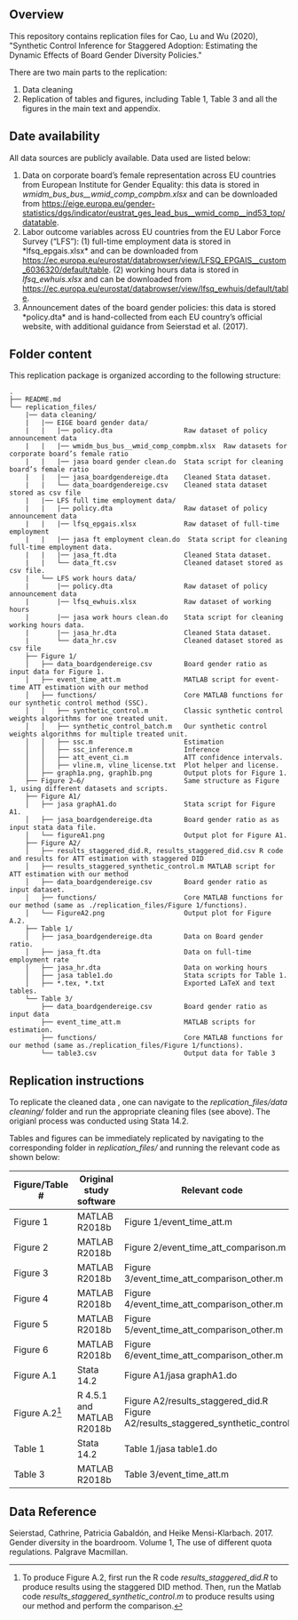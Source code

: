 ## Overview

This repository contains replication files for Cao, Lu and Wu (2020), "Synthetic Control Inference for Staggered Adoption: Estimating the Dynamic Effects of Board Gender Diversity Policies."

There are two main parts to the replication:

1.  Data cleaning
2.  Replication of tables and figures, including Table 1, Table 3 and all the figures in the main text and appendix.

## Date availability

All data sources are publicly available. Data used are listed below:

1.  Data on corporate board’s female representation across EU countries from European Institute for Gender Equality: this data is stored in *wmidm_bus_bus\_\_wmid_comp_compbm.xlsx* and can be downloaded from <https://eige.europa.eu/gender-statistics/dgs/indicator/eustrat_ges_lead_bus__wmid_comp__ind53_top/datatable>.
2.  Labor outcome variables across EU countries from the EU Labor Force Survey (“LFS”):  (1) full-time employment data is stored in \*lfsq_epgais.xlsx\* and can be downloaded from <https://ec.europa.eu/eurostat/databrowser/view/LFSQ_EPGAIS__custom_6036320/default/table>. (2) working hours data is stored in *lfsq_ewhuis.xlsx* and can be downloaded from <https://ec.europa.eu/eurostat/databrowser/view/lfsq_ewhuis/default/table>.
3.  Announcement dates of the board gender policies: this data is stored \*policy.dta\* and is hand-collected from each EU country’s official website, with additional guidance from Seierstad et al. (2017).


## Folder content

This replication package is organized according to the following structure:

```         
.
├── README.md                               
└── replication_files/
    |── data cleaning/
    |   |── EIGE board gender data/                
    |   |   |── policy.dta                  Raw dataset of policy announcement data
    |   |   |── wmidm_bus_bus__wmid_comp_compbm.xlsx  Raw datasets for corporate board’s female ratio
    |   |   |── jasa board gender clean.do  Stata script for cleaning board’s female ratio
    |   |   |── jasa_boardgendereige.dta    Cleaned Stata dataset.
    |   |   └── data_boardgendereige.csv    Cleaned stata dataset stored as csv file
    |   |── LFS full time employment data/
    |   |   |── policy.dta                  Raw dataset of policy announcement data
    |   |   |── lfsq_epgais.xlsx            Raw dataset of full-time employment
    |   |   |── jasa ft employment clean.do  Stata script for cleaning full-time employment data.
    |   |   |── jasa_ft.dta                 Cleaned Stata dataset.
    |   |   └── data_ft.csv                 Cleaned dataset stored as csv file.
    |   └── LFS work hours data/
    |       |── policy.dta                  Raw dataset of policy announcement data
    |       |── lfsq_ewhuis.xlsx            Raw dataset of working hours
    |       |── jasa work hours clean.do    Stata script for cleaning working hours data.
    |       |── jasa_hr.dta                 Cleaned Stata dataset.
    |       └── data_hr.csv                 Cleaned dataset stored as csv file
    ├── Figure 1/                           
    │   ├── data_boardgendereige.csv        Board gender ratio as input data for Figure 1.
    │   ├── event_time_att.m                MATLAB script for event-time ATT estimation with our method
    │   ├── functions/                      Core MATLAB functions for our synthetic control method (SSC).
    │   │   ├── synthetic_control.m         Classic synthetic control weights algorithms for one treated unit.
    │   │   ├── synthetic_control_batch.m   Our synthetic control weights algorithms for multiple treated unit.
    │   │   ├── ssc.m                       Estimation
    │   │   ├── ssc_inference.m             Inference
    │   │   ├── att_event_ci.m              ATT confidence intervals.
    │   │   ├── vline.m, vline_license.txt  Plot helper and license.
    │   ├── graph1a.png, graph1b.png        Output plots for Figure 1.
    ├── Figure 2–6/                         Same structure as Figure 1, using different datasets and scripts.
    ├── Figure A1/                          
    │   ├── jasa graphA1.do                 Stata script for Figure A1.
    │   ├── jasa_boardgendereige.dta        Board gender ratio as as input stata data file.
    │   └── figureA1.png                    Output plot for Figure A1.
    ├── Figure A2/                          
    │   ├── results_staggered_did.R, results_staggered_did.csv R code and results for ATT estimation with staggered DID
    │   ├── results_staggered_synthetic_control.m MATLAB script for ATT estimation with our method
    │   ├── data_boardgendereige.csv        Board gender ratio as input dataset.
    │   ├── functions/                      Core MATLAB functions for our method (same as ./replication_files/Figure 1/functions).
    │   └── FigureA2.png                    Output plot for Figure A.2.
    ├── Table 1/                         
    │   ├── jasa_boardgendereige.dta        Data on Board gender ratio.
    │   ├── jasa_ft.dta                     Data on full-time employment rate
    │   ├── jasa_hr.dta                     Data on working hours
    │   ├── jasa table1.do                  Stata scripts for Table 1.
    │   ├── *.tex, *.txt                    Exported LaTeX and text tables.
    └── Table 3/                         
        ├── data_boardgendereige.csv        Board gender ratio as input data
        ├── event_time_att.m                MATLAB scripts for estimation.
        ├── functions/                      Core MATLAB functions for our method (same as./replication_files/Figure 1/functions).
        └── table3.csv                      Output data for Table 3

```

## Replication instructions

To replicate the cleaned data , one can navigate to the  *replication_files/data cleaning/* folder and run the appropriate cleaning files (see above). The origianl process was conducted using Stata 14.2. 

Tables and figures can be immediately replicated by navigating to the corresponding folder in *replication_files/* and running the relevant code as shown below:

| Figure/Table \# | Original study software   | Relevant code |
|-----------------|---------------------------|----------------------------------------|
| Figure 1        | MATLAB R2018b             | Figure 1/event_time_att.m |
| Figure 2        | MATLAB R2018b             | Figure 2/event_time_att_comparison.m |
| Figure 3        | MATLAB R2018b             | Figure 3/event_time_att_comparison_other.m |
| Figure 4        | MATLAB R2018b             | Figure 4/event_time_att_comparison_other.m |
| Figure 5        | MATLAB R2018b             | Figure 5/event_time_att_comparison_other.m |
| Figure 6        | MATLAB R2018b             | Figure 6/event_time_att_comparison_other.m |
| Figure A.1      | Stata 14.2                | Figure A1/jasa graphA1.do |
| Figure A.2[^1]  | R 4.5.1 and MATLAB R2018b | Figure A2/results_staggered_did.R <br> Figure A2/results_staggered_synthetic_control.m |
| Table 1         | Stata 14.2                | Table 1/jasa table1.do |
| Table 3         | MATLAB R2018b             | Table 3/event_time_att.m |

[^1]: To produce Figure A.2, first run the R code *results_staggered_did.R* to produce results using the staggered DID method. Then, run the Matlab code *results_staggered_synthetic_control.m* to produce results using our method and perform the comparison.

## Data Reference

Seierstad, Cathrine, Patricia Gabaldón, and Heike Mensi-Klarbach. 2017. Gender diversity in the boardroom. Volume 1, The use of different quota regulations. Palgrave Macmillan.

